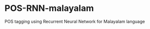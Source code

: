 POS-RNN-malayalam
=================

POS tagging using Recurrent Neural Network for Malayalam language
